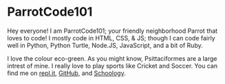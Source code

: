 # ParrotCode101 #

Hey everyone! I am ParrotCode101; your friendly neighborhood Parrot that loves to code! I mostly code in HTML, CSS, & JS; though I  can code fairly well in Python, Python Turtle, Node.JS, JavaScript, and a bit of Ruby.

I love the colour eco-green. As you might know, Psittaciformes are a large intrest of mine. I really love to play sports like Cricket and Soccer. You can find me on [repl.it](repl.it), [GitHub](http://github.com), and [Schoology](https://henrico.schoology.com/user/56262070/info).
